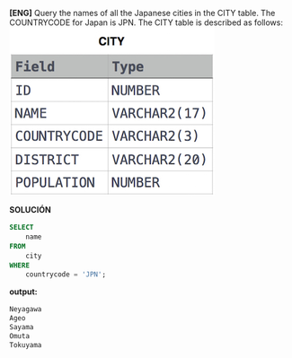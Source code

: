 
**[ENG]**
Query the names of all the Japanese cities in the CITY table. The COUNTRYCODE for Japan is JPN.
The CITY table is described as follows:
![alt text](image.png)


**SOLUCIÓN**

```sql
SELECT
    name
FROM
    city
WHERE
    countrycode = 'JPN';
```


**output:**


```
Neyagawa 
Ageo 
Sayama 
Omuta 
Tokuyama 
``` 